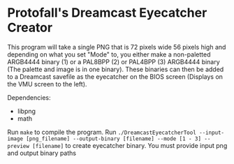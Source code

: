 # Protofall's Dreamcast Eyecatcher Creator

This program will take a single PNG that is 72 pixels wide 56 pixels high and depending on what you set "Mode" to, you either make a non-paletted ARGB4444 binary (1) or a PAL8BPP (2) or PAL4BPP (3) ARGB4444 binary (The palette and image is in one binary). These binaries can then be added to a Dreamcast savefile as the eyecatcher on the BIOS screen (Displays on the VMU screen to the left).

Dependencies:

+ libpng
+ math

Run `make` to compile the program.
Run `./DreamcastEyecatcherTool --input-image [png_filename] --output-binary [filename] --mode [1 - 3] --preview [filename]` to create eyecatcher binary. You must provide input png and output binary paths

